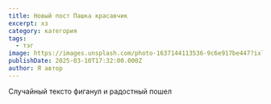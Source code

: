 ```yaml
---
title: Новый пост Пашка красавчик
excerpt: хз
category: категория
tags:
  - тэг
image: https://images.unsplash.com/photo-1637144113536-9c6e917be447?ixlib=rb-4.0.3&ixid=M3wxMjA3fDB8MHxwaG90by1wYWdlfHx8fGVufDB8fHx8fA%3D%3D&auto=format&fit=crop&w=1674&q=80
publishDate: 2025-03-10T17:32:00.000Z
author: Я автор
---
```

Случайный тексто фиганул и радостный пошел
